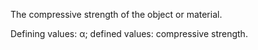 The compressive strength of the object or material.

Defining values: α; defined values: compressive strength.
